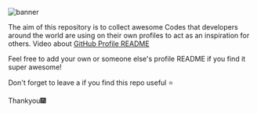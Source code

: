 ![banner](https://user-images.githubusercontent.com/23727056/87433896-78ae9700-c607-11ea-9ca6-9cdbe3f67998.jpg)

The aim of this repository is to collect awesome Codes that developers around the world are using on their own profiles to act as an inspiration for others.
Video about [GitHub Profile README]([https://github.com/Naiml007/])

Feel free to add your own or someone else's profile README if you find it super awesome! 

Don't forget to leave a if you find this repo useful ⭐

Thankyou🎆
